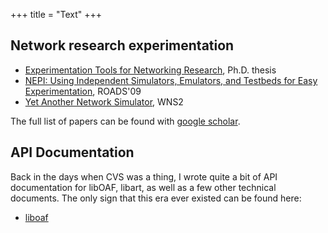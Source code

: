 +++
title = "Text"
+++

## Network research experimentation

- [Experimentation Tools for Networking Research](/pdf/thesis.pdf), Ph.D. thesis
- [NEPI: Using Independent Simulators, Emulators, and Testbeds for Easy Experimentation](https://inria.hal.science/docs/00/39/76/92/PDF/RR-6967.pdf), ROADS'09
- [Yet Another Network Simulator](https://inria.hal.science/inria-00078318/document), WNS2

The full list of papers can be found with [google scholar](https://scholar.google.com/citations?view_op=list_works&user=xqmXrq0AAAAJ).

## API Documentation

Back in the days when CVS was a thing, I wrote quite a bit of API documentation for libOAF, libart,
as well as a few other technical documents. The only sign that this era ever existed can be found
here:

- [liboaf](http://web.mit.edu/ghudson/dev/third/oaf/api-docs/html/book1.html)

